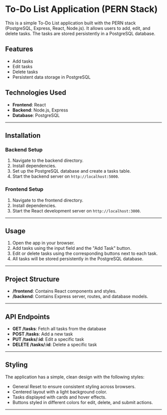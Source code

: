 
# To-Do List Application (PERN Stack)

This is a simple To-Do List application built with the PERN stack (PostgreSQL, Express, React, Node.js). It allows users to add, edit, and delete tasks. The tasks are stored persistently in a PostgreSQL database.

## Features
- Add tasks
- Edit tasks
- Delete tasks
- Persistent data storage in PostgreSQL

## Technologies Used
- **Frontend**: React
- **Backend**: Node.js, Express
- **Database**: PostgreSQL

---

## Installation

### Backend Setup
1. Navigate to the backend directory.
2. Install dependencies.
3. Set up the PostgreSQL database and create a tasks table.
4. Start the backend server on `http://localhost:5000`.

### Frontend Setup
1. Navigate to the frontend directory.
2. Install dependencies.
3. Start the React development server on `http://localhost:3000`.

---

## Usage

1. Open the app in your browser.
2. Add tasks using the input field and the "Add Task" button.
3. Edit or delete tasks using the corresponding buttons next to each task.
4. All tasks will be stored persistently in the PostgreSQL database.

---

## Project Structure

- **/frontend**: Contains React components and styles.
- **/backend**: Contains Express server, routes, and database models.

---

## API Endpoints

- **GET /tasks**: Fetch all tasks from the database
- **POST /tasks**: Add a new task
- **PUT /tasks/:id**: Edit a specific task
- **DELETE /tasks/:id**: Delete a specific task

---

## Styling

The application has a simple, clean design with the following styles:

- General Reset to ensure consistent styling across browsers.
- Centered layout with a light background color.
- Tasks displayed with cards and hover effects.
- Buttons styled in different colors for edit, delete, and submit actions.

---
